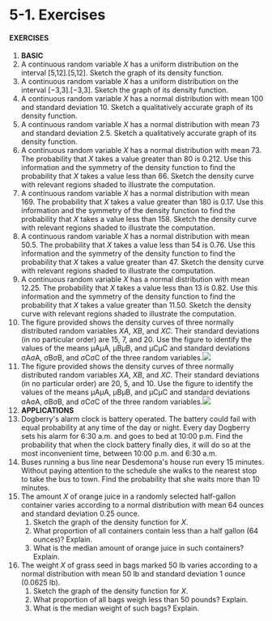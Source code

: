 # 5-1. Exercises



#### EXERCISES

1. **BASIC**
2. A continuous random variable _X_ has a uniform distribution on the interval \[5,12\].\[5,12\]. Sketch the graph of its density function.
3. A continuous random variable _X_ has a uniform distribution on the interval \[−3,3\].\[−3,3\]. Sketch the graph of its density function.
4. A continuous random variable _X_ has a normal distribution with mean 100 and standard deviation 10. Sketch a qualitatively accurate graph of its density function.
5. A continuous random variable _X_ has a normal distribution with mean 73 and standard deviation 2.5. Sketch a qualitatively accurate graph of its density function.
6. A continuous random variable _X_ has a normal distribution with mean 73. The probability that _X_ takes a value greater than 80 is 0.212. Use this information and the symmetry of the density function to find the probability that _X_ takes a value less than 66. Sketch the density curve with relevant regions shaded to illustrate the computation.
7. A continuous random variable _X_ has a normal distribution with mean 169. The probability that _X_ takes a value greater than 180 is 0.17. Use this information and the symmetry of the density function to find the probability that _X_ takes a value less than 158. Sketch the density curve with relevant regions shaded to illustrate the computation.
8. A continuous random variable _X_ has a normal distribution with mean 50.5. The probability that _X_ takes a value less than 54 is 0.76. Use this information and the symmetry of the density function to find the probability that _X_ takes a value greater than 47. Sketch the density curve with relevant regions shaded to illustrate the computation.
9. A continuous random variable _X_ has a normal distribution with mean 12.25. The probability that _X_ takes a value less than 13 is 0.82. Use this information and the symmetry of the density function to find the probability that _X_ takes a value greater than 11.50. Sketch the density curve with relevant regions shaded to illustrate the computation.
10. The figure provided shows the density curves of three normally distributed random variables _XA_, _XB_, and _XC_. Their standard deviations \(in no particular order\) are 15, 7, and 20. Use the figure to identify the values of the means μAμA, μBμB, and μCμC and standard deviations σAσA, σBσB, and σCσC of the three random variables.![](https://saylordotorg.github.io/text_introductory-statistics/section_09/db1dd132366ddd980393bbe96e159b16.jpg)
11. The figure provided shows the density curves of three normally distributed random variables _XA_, _XB_, and _XC_. Their standard deviations \(in no particular order\) are 20, 5, and 10. Use the figure to identify the values of the means μAμA, μBμB, and μCμC and standard deviations σAσA, σBσB, and σCσC of the three random variables.![](https://saylordotorg.github.io/text_introductory-statistics/section_09/083b12c9ea22873dfeb903eb53fdebc1.jpg)
12. **APPLICATIONS**
13. Dogberry's alarm clock is battery operated. The battery could fail with equal probability at any time of the day or night. Every day Dogberry sets his alarm for 6:30 a.m. and goes to bed at 10:00 p.m. Find the probability that when the clock battery finally dies, it will do so at the most inconvenient time, between 10:00 p.m. and 6:30 a.m.
14. Buses running a bus line near Desdemona's house run every 15 minutes. Without paying attention to the schedule she walks to the nearest stop to take the bus to town. Find the probability that she waits more than 10 minutes.
15. The amount _X_ of orange juice in a randomly selected half-gallon container varies according to a normal distribution with mean 64 ounces and standard deviation 0.25 ounce.
    1. Sketch the graph of the density function for _X_.
    2. What proportion of all containers contain less than a half gallon \(64 ounces\)? Explain.
    3. What is the median amount of orange juice in such containers? Explain.
16. The weight _X_ of grass seed in bags marked 50 lb varies according to a normal distribution with mean 50 lb and standard deviation 1 ounce \(0.0625 lb\).
    1. Sketch the graph of the density function for _X_.
    2. What proportion of all bags weigh less than 50 pounds? Explain.
    3. What is the median weight of such bags? Explain.

